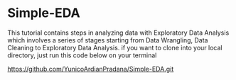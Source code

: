 # Simple-EDA

This tutorial contains steps in analyzing data with Exploratory Data Analysis which involves a series of stages starting from Data Wrangling, Data Cleaning to Exploratory Data Analysis.
if you want to clone into your local directory, just run this code below on your terminal

https://github.com/YunicoArdianPradana/Simple-EDA.git
